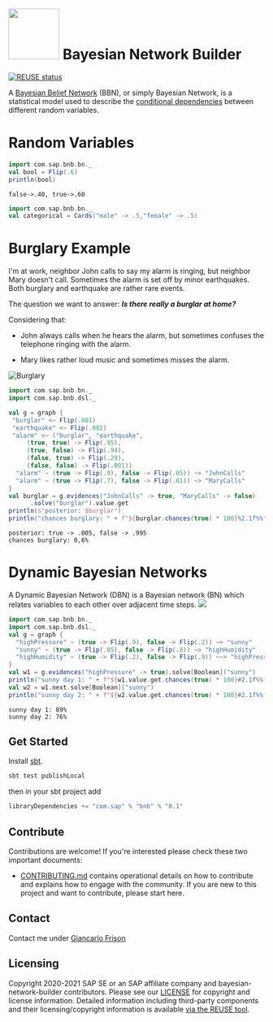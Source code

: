 
<img src="https://raw.githubusercontent.com/SAP/bayesian-network-builder/master/docs/logo.png" width="100"> Bayesian Network Builder 
=====

[![REUSE status](https://api.reuse.software/badge/github.com/SAP/bayesian-network-builder)](https://api.reuse.software/info/github.com/SAP/bayesian-network-builder)

A [Bayesian Belief Network](https://en.wikipedia.org/wiki/Bayesian_network) (BBN), or simply Bayesian Network, is a statistical model used to describe the [conditional dependencies](https://en.wikipedia.org/wiki/Conditional_dependence) between different random variables.

# Random Variables
```scala
import com.sap.bnb.bn._
val bool = Flip(.6)
println(bool)
```

```
false->.40, true->.60
```

```scala
import com.sap.bnb.bn._
val categorical = Cards("male" -> .5,"female" -> .5)

```

# Burglary Example
I'm at work, neighbor John calls to say my alarm is ringing, but
neighbor Mary doesn't call. Sometimes the alarm is set off by
minor earthquakes. Both burglary and earthquake are rather rare events.

The question we want to answer: _**Is there really a burglar at home?**_

Considering that:

- John always calls when he hears the alarm, but sometimes
  confuses the telephone ringing with the alarm.

- Mary likes rather loud music and sometimes misses the alarm. 

![Burglary](docs/alarm.png)
```scala
import com.sap.bnb.bn._
import com.sap.bnb.dsl._

val g = graph {
 "burglar" <~ Flip(.001)
 "earthquake" <~ Flip(.002)
 "alarm" <~ ("burglar", "earthquake",
     (true, true) -> Flip(.95),
     (true, false) -> Flip(.94),
     (false, true) -> Flip(.29),
     (false, false) -> Flip(.001))
  "alarm" ~ (true -> Flip(.9), false -> Flip(.05)) ~> "JohnCalls"
  "alarm" ~ (true -> Flip(.7), false -> Flip(.01)) ~> "MaryCalls"
}
val burglar = g.evidences("JohnCalls" -> true, "MaryCalls" -> false)
      .solve("burglar").value.get
println(s"posterior: $burglar")
println("chances burglary: " + f"${burglar.chances(true) * 100}%2.1f%%")
```

```
posterior: true -> .005, false -> .995
chances burglary: 0,6%
```

# Dynamic Bayesian Networks
A Dynamic Bayesian Network (DBN) is a Bayesian network (BN) which relates variables to each other over adjacent time steps. 
![](docs/dbn.png)
```scala
import com.sap.bnb.bn._
import com.sap.bnb.dsl._
val g = graph {
  "highPressure" ~ (true -> Flip(.9), false -> Flip(.2)) ~> "sunny"
  "sunny" ~ (true -> Flip(.05), false -> Flip(.8)) ~> "highHumidity"
  "highHumidity" ~ (true -> Flip(.2), false -> Flip(.9)) ~~> "highPressure"
}
val w1 = g.evidences("highPressure" -> true).solve[Boolean]("sunny")
println("sunny day 1: " + f"${w1.value.get.chances(true) * 100}#2.1f%%") 
val w2 = w1.next.solve[Boolean]("sunny")
println("sunny day 2: " + f"${w2.value.get.chances(true) * 100}#2.1f%%") 
```
```
sunny day 1: 89%
sunny day 2: 76%
```

## Get Started
Install [sbt](https://www.scala-sbt.org/1.x/docs/Setup.html).

```sbt
sbt test publishLocal
```

then in your sbt project add 
```sbt
libraryDependencies += "com.sap" % "bnb" % "0.1"
```

## Contribute

Contributions are welcome!
If you're interested please check these two important documents:

* [CONTRIBUTING.md](CONTRIBUTING.md) contains operational details on how to contribute and explains how to engage with the community. If you are new to this project and want to contribute, please start here.

## Contact

Contact me under [Giancarlo Frison](https://gfrison.com)

## Licensing 

Copyright 2020-2021 SAP SE or an SAP affiliate company and bayesian-network-builder contributors. Please see our [LICENSE](LICENSE) for copyright and license information. Detailed information including third-party components and their licensing/copyright information is available [via the REUSE tool](https://api.reuse.software/info/github.com/SAP/bayesian-network-builder).
